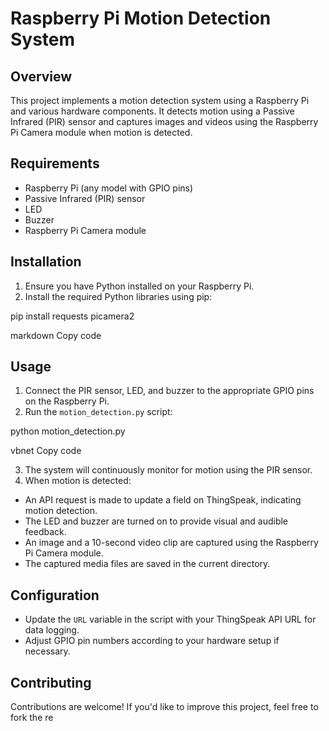 # Raspberry Pi Motion Detection System

## Overview

This project implements a motion detection system using a Raspberry Pi and various hardware components. It detects motion using a Passive Infrared (PIR) sensor and captures images and videos using the Raspberry Pi Camera module when motion is detected.

## Requirements

- Raspberry Pi (any model with GPIO pins)
- Passive Infrared (PIR) sensor
- LED
- Buzzer
- Raspberry Pi Camera module

## Installation

1. Ensure you have Python installed on your Raspberry Pi.
2. Install the required Python libraries using pip:

pip install requests picamera2

markdown
Copy code

## Usage

1. Connect the PIR sensor, LED, and buzzer to the appropriate GPIO pins on the Raspberry Pi.
2. Run the `motion_detection.py` script:

python motion_detection.py

vbnet
Copy code

3. The system will continuously monitor for motion using the PIR sensor.
4. When motion is detected:
- An API request is made to update a field on ThingSpeak, indicating motion detection.
- The LED and buzzer are turned on to provide visual and audible feedback.
- An image and a 10-second video clip are captured using the Raspberry Pi Camera module.
- The captured media files are saved in the current directory.

## Configuration

- Update the `URL` variable in the script with your ThingSpeak API URL for data logging.
- Adjust GPIO pin numbers according to your hardware setup if necessary.

## Contributing

Contributions are welcome! If you'd like to improve this project, feel free to fork the re
